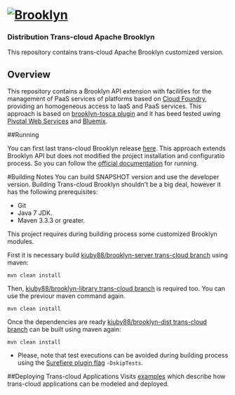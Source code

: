 
# [![**Brooklyn**](https://brooklyn.apache.org/style/img/apache-brooklyn-logo-244px-wide.png)](http://brooklyn.apache.org/)

### Distribution Trans-cloud Apache Brooklyn

This repository contains trans-cloud Apache Brooklyn customized version.

## Overview

This repository contains a Brooklyn API extension with facilities for the management of PaaS services of platforms based on [Cloud Foundry](https://www.cloudfoundry.org/), providing an homogeneous access to IaaS and PaaS services. This approach is based on [brooklyn-tosca plugin](https://github.com/cloudsoft/brooklyn-tosca/) and it has beed tested uwing [Pivotal Web Services](https://run.pivotal.io/) and [Bluemix](https://console.ng.bluemix.net/).

##Running

You can first last trans-cloud Brooklyn release [here](https://github.com/kiuby88/brooklyn-dist/releases/download/apache-brooklyn-0.9.0-transcloud/brooklyn-trans-cloud-v0.1.0.zip).
This approach extends Brooklyn API but does not modified the project installation and configuratio process. So you can follow the [official documentation](https://brooklyn.apache.org/v/latest/start/running.html) for running.

#Building Notes
You can build SNAPSHOT version and use the developer version. Building Trans-cloud Brooklyn shouldn't be a big deal, however it has the following prerequisites:
- Git
- Java 7 JDK.
- Maven 3.3.3 or greater.

This project requires during building process some customized Brooklyn modules.

First it is necessary build [kiuby88/brooklyn-server trans-cloud branch](https://github.com/kiuby88/brooklyn-server/tree/trans-cloud) using maven:

    mvn clean install

Then, [kiuby88/brooklyn-library trans-cloud branch](https://github.com/kiuby88/brooklyn-library/tree/trans-cloud) is required too. You can use the previour maven command again.

    mvn clean install

Once the dependencies are ready [kiuby88/brooklyn-dist trans-cloud branch](https://github.com/kiuby88/brooklyn-dist/tree/trans-cloud) can be built using maven again:

    mvn clean install

* Please, note that test executions can be avoided during building process using the [Surefiere plugin flag](http://maven.apache.org/surefire/maven-surefire-plugin/examples/skipping-test.html) `-DskipTests`.

##Deploying Trans-cloud Applications
Visits [examples](https://github.com/kiuby88/brooklyn-dist/blob/trans-cloud/trans-cloud-samples/README.md) which describe how trans-cloud applications can be modeled and deployed.
